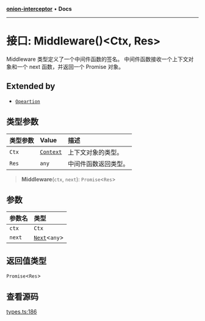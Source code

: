 [**onion-interceptor**](../README.md) • **Docs**

***

# 接口: Middleware()\<Ctx, Res\>

Middleware 类型定义了一个中间件函数的签名。
中间件函数接收一个上下文对象和一个 next 函数，并返回一个 Promise 对象。

## Extended by

- [`Opeartion`](Opeartion.md)

## 类型参数

| 类型参数 | Value | 描述 |
| :------ | :------ | :------ |
| `Ctx` | [`Context`](Context.md) | 上下文对象的类型。 |
| `Res` | `any` | 中间件函数返回类型。 |

> **Middleware**(`ctx`, `next`): `Promise`\<`Res`\>

## 参数

| 参数名 | 类型 |
| :------ | :------ |
| `ctx` | `Ctx` |
| `next` | [`Next`](Next.md)\<`any`\> |

## 返回值类型

`Promise`\<`Res`\>

## 查看源码

[types.ts:186](https://github.com/coverjs/onion-interceptor/blob/0d4864b4abe76f2775e8aa0322864f4fcb048baa/packages/core/src/types.ts#L186)
